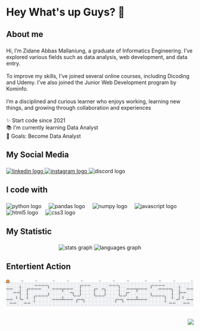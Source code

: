 <h1 align="left">Hey What's up Guys? 👋</h1>

###

<h2 align="left">About me</h2>

###

<p align="left">Hi, I’m Zidane Abbas Mallaniung, a graduate of Informatics Engineering. I’ve explored various fields such as data analysis, web development, and data entry.<br><br>To improve my skills, I’ve joined several online courses, including Dicoding and Udemy. I’ve also joined the Junior Web Development program by Kominfo.<br><br> I’m a disciplined and curious learner who enjoys working, learning new things, and growing through collaboration and experiences<br><br>✨ Start code since 2021<br>📚 I'm currently learning Data Analyst<br>🎯 Goals: Become Data Analyst</p>

###

<h2 align="left">My Social Media</h2>

###

<div align="left">
  <a href="https://www.linkedin.com/in/zidane-abbas-m-413536258/" target="_blank">
    <img src="https://raw.githubusercontent.com/maurodesouza/profile-readme-generator/master/src/assets/icons/social/linkedin/default.svg" width="52" height="40" alt="linkedin logo"  />
  </a>
  <a href="https://www.instagram.com/dane_zdn/" target="_blank">
    <img src="https://raw.githubusercontent.com/maurodesouza/profile-readme-generator/master/src/assets/icons/social/instagram/default.svg" width="52" height="40" alt="instagram logo"  />
  </a>
  <img src="https://raw.githubusercontent.com/maurodesouza/profile-readme-generator/master/src/assets/icons/social/discord/default.svg" width="52" height="40" alt="discord logo"  />
</div>

###

<h2 align="left">I code with</h2>

###

<div align="left">
  <img src="https://cdn.jsdelivr.net/gh/devicons/devicon/icons/python/python-original.svg" height="40" alt="python logo"  />
  <img width="12" />
  <img src="https://cdn.jsdelivr.net/gh/devicons/devicon/icons/pandas/pandas-original.svg" height="40" alt="pandas logo"  />
  <img width="12" />
  <img src="https://cdn.jsdelivr.net/gh/devicons/devicon/icons/numpy/numpy-original.svg" height="40" alt="numpy logo"  />
  <img width="12" />
  <img src="https://cdn.jsdelivr.net/gh/devicons/devicon/icons/javascript/javascript-original.svg" height="40" alt="javascript logo"  />
  <img width="12" />
  <img src="https://cdn.jsdelivr.net/gh/devicons/devicon/icons/html5/html5-original.svg" height="40" alt="html5 logo"  />
  <img width="12" />
  <img src="https://cdn.jsdelivr.net/gh/devicons/devicon/icons/css3/css3-original.svg" height="40" alt="css3 logo"  />
</div>

###

<h2 align="left">My Statistic</h2>

###

<div align="center">
  <img src="https://github-readme-stats.vercel.app/api?username=DanekZ&hide_title=false&hide_rank=true&show_icons=true&include_all_commits=true&count_private=true&disable_animations=false&theme=radical&locale=en&hide_border=true&order=1&custom_title=My%20GitHub%20Stats" height="150" alt="stats graph"  />
  <img src="https://github-readme-stats.vercel.app/api/top-langs?username=DanekZ&locale=en&hide_title=false&layout=compact&card_width=320&langs_count=4&theme=dracula&hide_border=true&order=2&custom_title=My%20Language%20Stats" height="150" alt="languages graph"  />
</div>

###

<h2 align="left">Entertient Action</h2>

###

<picture>
  <source media="(prefers-color-scheme: dark)" srcset="https://raw.githubusercontent.com/DanekZ/DanekZ/output/pacman-contribution-graph-dark.svg">
  <source media="(prefers-color-scheme: light)" srcset="https://raw.githubusercontent.com/DanekZ/DanekZ/output/pacman-contribution-graph.svg">
  <img alt="pacman contribution graph" src="https://raw.githubusercontent.com/DanekZ/DanekZ/output/pacman-contribution-graph.svg">
</picture>

###

<div align="right">
  <img src="https://visitor-badge.laobi.icu/badge?page_id=DanekZ.DanekZ&"  />
</div>

###
